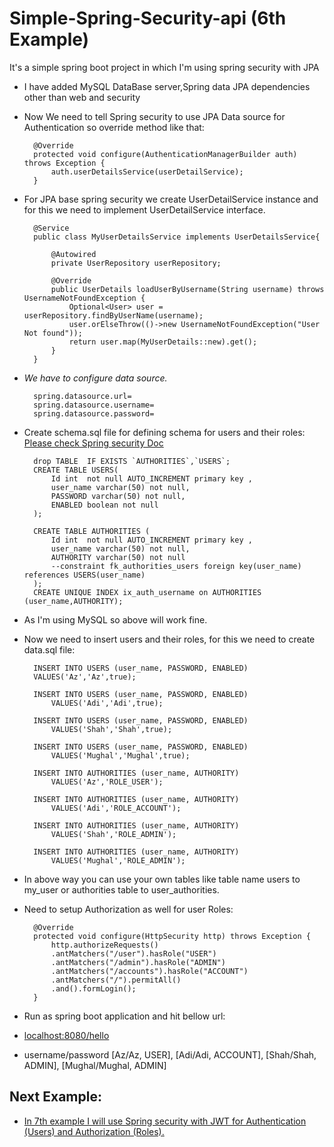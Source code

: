 # Simple-Spring-Security-api (6th Example)
It's a simple spring boot project in which I'm using spring security with JPA

* I have added MySQL DataBase server,Spring data JPA dependencies other than web and security
* Now We need to tell Spring security to use JPA Data source for Authentication so override method like that:

		@Override
		protected void configure(AuthenticationManagerBuilder auth) throws Exception {	
			auth.userDetailsService(userDetailService);
		}
* For JPA base spring security we create UserDetailService instance and for this we need to implement UserDetailService interface.
	
		@Service
		public class MyUserDetailsService implements UserDetailsService{

			@Autowired
			private UserRepository userRepository;

			@Override
			public UserDetails loadUserByUsername(String username) throws UsernameNotFoundException {
				Optional<User> user = userRepository.findByUserName(username);
				user.orElseThrow(()->new UsernameNotFoundException("User Not found"));
				return user.map(MyUserDetails::new).get();
			}
		}
	

* *We have to configure data source.*
	
		spring.datasource.url=
		spring.datasource.username=
		spring.datasource.password=

* Create schema.sql file for defining schema for users and their roles: [Please check Spring security Doc](https://docs.spring.io/spring-security/site/docs/current/reference/htmlsingle/#user-schema)

		drop TABLE  IF EXISTS `AUTHORITIES`,`USERS`;
		CREATE TABLE USERS(
			Id int	not null AUTO_INCREMENT primary key ,
		    user_name varchar(50) not null,
		    PASSWORD varchar(50) not null,
		    ENABLED boolean not null
		);

		CREATE TABLE AUTHORITIES (
			Id int	not null AUTO_INCREMENT primary key ,
		    user_name varchar(50) not null,
		    AUTHORITY varchar(50) not null
		    --constraint fk_authorities_users foreign key(user_name) references USERS(user_name)
		);
		CREATE UNIQUE INDEX ix_auth_username on AUTHORITIES (user_name,AUTHORITY);

* As I'm using MySQL so above will work fine.
* Now we need to insert users and their roles, for this we need to create data.sql file:

		INSERT INTO USERS (user_name, PASSWORD, ENABLED) 
		VALUES('Az','Az',true);

		INSERT INTO USERS (user_name, PASSWORD, ENABLED) 
			VALUES('Adi','Adi',true);

		INSERT INTO USERS (user_name, PASSWORD, ENABLED) 
			VALUES('Shah','Shah',true);

		INSERT INTO USERS (user_name, PASSWORD, ENABLED) 
			VALUES('Mughal','Mughal',true);

		INSERT INTO AUTHORITIES (user_name, AUTHORITY)
			VALUES('Az','ROLE_USER');

		INSERT INTO AUTHORITIES (user_name, AUTHORITY)
			VALUES('Adi','ROLE_ACCOUNT');

		INSERT INTO AUTHORITIES (user_name, AUTHORITY)
			VALUES('Shah','ROLE_ADMIN');

		INSERT INTO AUTHORITIES (user_name, AUTHORITY)
			VALUES('Mughal','ROLE_ADMIN');

* In above way you can use your own tables like table name users to my_user or authorities table to user_authorities.
* Need to setup Authorization as well for user Roles:

		@Override
		protected void configure(HttpSecurity http) throws Exception {
			http.authorizeRequests()		
			.antMatchers("/user").hasRole("USER")
			.antMatchers("/admin").hasRole("ADMIN")
			.antMatchers("/accounts").hasRole("ACCOUNT")
			.antMatchers("/").permitAll()
			.and().formLogin();
		} 

* Run as spring boot application and hit bellow url:
* [localhost:8080/hello](http://localhost:8080/hello)
* username/password [Az/Az, USER], [Adi/Adi, ACCOUNT], [Shah/Shah, ADMIN], [Mughal/Mughal, ADMIN]

## Next Example:
* [In 7th example I will use Spring security with JWT for Authentication (Users) and Authorization (Roles).](/spring-security-jwt-api)

